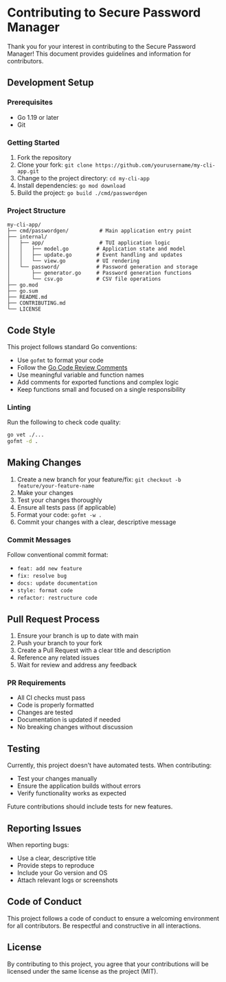 # Contributing to Secure Password Manager

Thank you for your interest in contributing to the Secure Password Manager! This document provides guidelines and information for contributors.

## Development Setup

### Prerequisites

- Go 1.19 or later
- Git

### Getting Started

1. Fork the repository
2. Clone your fork: `git clone https://github.com/yourusername/my-cli-app.git`
3. Change to the project directory: `cd my-cli-app`
4. Install dependencies: `go mod download`
5. Build the project: `go build ./cmd/passwordgen`

### Project Structure

```
my-cli-app/
├── cmd/passwordgen/          # Main application entry point
├── internal/
│   ├── app/                  # TUI application logic
│   │   ├── model.go         # Application state and model
│   │   ├── update.go        # Event handling and updates
│   │   └── view.go          # UI rendering
│   └── password/            # Password generation and storage
│       ├── generator.go     # Password generation functions
│       └── csv.go           # CSV file operations
├── go.mod
├── go.sum
├── README.md
├── CONTRIBUTING.md
└── LICENSE
```

## Code Style

This project follows standard Go conventions:

- Use `gofmt` to format your code
- Follow the [Go Code Review Comments](https://github.com/golang/go/wiki/CodeReviewComments)
- Use meaningful variable and function names
- Add comments for exported functions and complex logic
- Keep functions small and focused on a single responsibility

### Linting

Run the following to check code quality:

```bash
go vet ./...
gofmt -d .
```

## Making Changes

1. Create a new branch for your feature/fix: `git checkout -b feature/your-feature-name`
2. Make your changes
3. Test your changes thoroughly
4. Ensure all tests pass (if applicable)
5. Format your code: `gofmt -w .`
6. Commit your changes with a clear, descriptive message

### Commit Messages

Follow conventional commit format:

- `feat: add new feature`
- `fix: resolve bug`
- `docs: update documentation`
- `style: format code`
- `refactor: restructure code`

## Pull Request Process

1. Ensure your branch is up to date with main
2. Push your branch to your fork
3. Create a Pull Request with a clear title and description
4. Reference any related issues
5. Wait for review and address any feedback

### PR Requirements

- All CI checks must pass
- Code is properly formatted
- Changes are tested
- Documentation is updated if needed
- No breaking changes without discussion

## Testing

Currently, this project doesn't have automated tests. When contributing:

- Test your changes manually
- Ensure the application builds without errors
- Verify functionality works as expected

Future contributions should include tests for new features.

## Reporting Issues

When reporting bugs:

- Use a clear, descriptive title
- Provide steps to reproduce
- Include your Go version and OS
- Attach relevant logs or screenshots

## Code of Conduct

This project follows a code of conduct to ensure a welcoming environment for all contributors. Be respectful and constructive in all interactions.

## License

By contributing to this project, you agree that your contributions will be licensed under the same license as the project (MIT).
